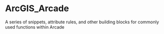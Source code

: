 # ArcGIS_Arcade
A series of snippets, attribute rules, and other building blocks for commonly used functions within Arcade
